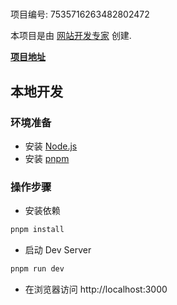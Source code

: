 # 

项目编号: 7535716263482802472

本项目是由 [网站开发专家](https://space.coze.cn/) 创建.

[**项目地址**](https://space.coze.cn/task/7535716263482802472)

## 本地开发

### 环境准备

- 安装 [Node.js](https://nodejs.org/en)
- 安装 [pnpm](https://pnpm.io/installation)

### 操作步骤

- 安装依赖

```sh
pnpm install
```

- 启动 Dev Server

```sh
pnpm run dev
```

- 在浏览器访问 http://localhost:3000
